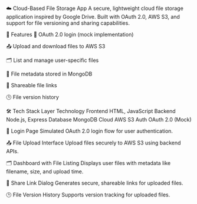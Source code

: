 ☁️ Cloud-Based File Storage App
A secure, lightweight cloud file storage application inspired by Google Drive. Built with OAuth 2.0, AWS S3, and support for file versioning and sharing capabilities.

🚀 Features
🔐 OAuth 2.0 login (mock implementation)

📤 Upload and download files to AWS S3

🗂️ List and manage user-specific files

🧾 File metadata stored in MongoDB

🔗 Shareable file links

🕒 File version history

🛠️ Tech Stack
Layer	Technology
Frontend	HTML, JavaScript
Backend	Node.js, Express
Database	MongoDB
Cloud	AWS S3
Auth	OAuth 2.0 (Mock)

🔐 Login Page
Simulated OAuth 2.0 login flow for user authentication.

📤 File Upload Interface
Upload files securely to AWS S3 using backend APIs.

🗂️ Dashboard with File Listing
Displays user files with metadata like filename, size, and upload time.

🔗 Share Link Dialog
Generates secure, shareable links for uploaded files.

🕒 File Version History
Supports version tracking for uploaded files.

